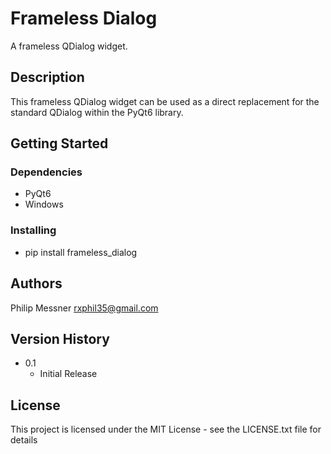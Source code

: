 # Frameless Dialog

A frameless QDialog widget.

## Description

This frameless QDialog widget can be used as a direct replacement for the standard QDialog within the PyQt6 library.

## Getting Started

### Dependencies

* PyQt6
* Windows

### Installing

* pip install frameless_dialog


## Authors

Philip Messner [rxphil35@gmail.com](mailto:rxphil35@gmail.com)


## Version History

* 0.1
    * Initial Release

## License

This project is licensed under the MIT License - see the LICENSE.txt file for details
